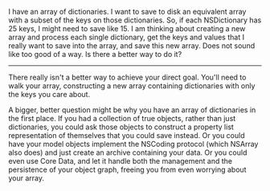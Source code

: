 I have an array of dictionaries. I want to save to disk an equivalent array with a subset of the keys on those dictionaries. So, if each NSDictionary has 25 keys, I might need to save like 15. I am thinking about creating a new array and process each single dictionary, get the keys and values that I really want to save into the array, and save this new array. Does not sound like too good of a way. Is there a better way to do it?

----

There really isn't a better way to achieve your direct goal.  You'll need to walk your array, constructing a new array containing dictionaries with only the keys you care about.

A bigger, better question might be why you have an array of dictionaries in the first place.  If you had a collection of true objects, rather than just dictionaries, you could ask those objects to construct a property list representation of themselves that you could save instead.  Or you could have your model objects implement the NSCoding protocol (which NSArray also does) and just create an archive containing your data.  Or you could even use Core Data, and let it handle both the management and the persistence of your object graph, freeing you from even worrying about your array.
